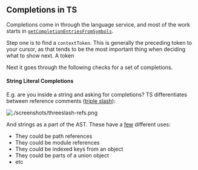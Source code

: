 ## Completions in TS

Completions come in through the language service, and most of the work starts in
[`getCompletionEntriesFromSymbols`](https://github.com/Microsoft/TypeScript/blob/340f81035ff1d753e6a1f0fedc2323d169c86cc6/src/services/completions.ts#L305).

Step one is to find a `contextToken`. This is generally the preceding token to your cursor, as that tends to be
the most important thing when deciding what to show next. A token

Next it goes through the following checks for a set of completions.

#### String Literal Completions

E.g. are you inside a string and asking for completions? TS differentiates between reference comments
([triple slash](https://www.typescriptlang.org/docs/handbook/triple-slash-directives.html)):

![./screenshots/threeslash-refs.png](./screenshots/threeslash-refs.png)

And strings as a part of the AST. These have a
[few](https://github.com/Microsoft/TypeScript/blob/340f81035ff1d753e6a1f0fedc2323d169c86cc6/src/services/stringCompletions.ts#L103)
different uses:

- They could be path references
- They could be module references
- They could be indexed keys from an object
- They could be parts of a union object
- etc

####

